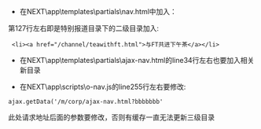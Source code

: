- 在NEXT\app\templates\partials\nav.html中加入：

第127行左右即是特别报道目录下的二级目录加入:

```
 <li><a href="/channel/teawithft.html">与FT共进下午茶</a></li>

```

- 在NEXT\app\templates\partials\ajax-nav.html的line34行左右也要加入相关新目录

- 在NEXT\app\scripts\o-nav.js的line255行左右要修改:
```
ajax.getData('/m/corp/ajax-nav.html?bbbbbbb'
```
此处请求地址后面的参数要修改，否则有缓存一直无法更新三级目录